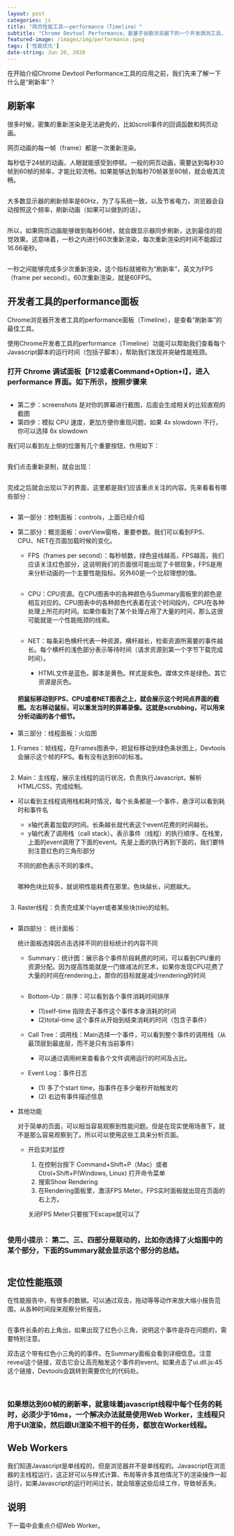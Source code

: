 ```yaml
---
layout: post
categories: js
title: "网页性能工具——performance（Timeline）"
subtitle: "Chrome Devtool Performance，是基于谷歌浏览器下的一个开发调测工具，它的前身是Timeline。主要功能是分析运行时性能表现"
featured-image: /images/img/performance.jpeg
tags: ['性能优化']
date-string: Jun 20, 2020
---
```


在开始介绍Chrome Devtool Performance工具的应用之前，我们先来了解一下什么是“刷新率”？

## 刷新率

很多时候，密集的重新渲染是无法避免的，比如scroll事件的回调函数和网页动画。

网页动画的每一帧（frame）都是一次重新渲染。

每秒低于24帧的动画，人眼就能感受到停顿。一般的网页动画，需要达到每秒30帧到60帧的频率，才能比较流畅。如果能够达到每秒70帧甚至80帧，就会极其流畅。

<img src="/images/img/fps.png" alt="" >

大多数显示器的刷新频率是60Hz，为了与系统一致，以及节省电力，浏览器会自动按照这个频率，刷新动画（如果可以做到的话）。

<img src="/images/img/speed.png" alt="" >

所以，如果网页动画能够做到每秒60桢，就会跟显示器同步刷新，达到最佳的视觉效果。这意味着，一秒之内进行60次重新渲染，每次重新渲染的时间不能超过16.66毫秒。

<img src="/images/img/rendering.png" alt="" >

一秒之间能够完成多少次重新渲染，这个指标就被称为“刷新率”，英文为FPS（frame per second）。60次重新渲染，就是60FPS。

## 开发者工具的performance面板

Chrome浏览器开发者工具的performance面板（Timeline），是查看“刷新率”的最佳工具。

使用Chrome开发者工具的performance（Timeline）功能可以帮助我们查看每个Javascript脚本的运行时间（包括子脚本），帮助我们发现并突破性能瓶颈。

### 打开 Chrome 调试面板【F12或者Command+Option+I】，进入 performance 界面。如下所示，按照步骤来

<img src="/images/img/timeLine.png" alt="" >

- 第二步：screenshots 是对你的屏幕进行截图，后面会生成相关的比较直观的截图
- 第四步：模拟 CPU 速度，更加方便你重现问题，如果 4x slowdown 不行，你可以选择 6x slowdown

我们可以看到左上侧的位置有几个重要按钮，作用如下：

<img src="/images/img/performance1.png" alt="" >

我们点击重新录制，就会出现：

<img src="/images/img/performance2.png" alt="" >

完成之后就会出现以下的界面，这里都是我们应该重点关注的内容。先来看看有哪些部分：

<img src="/images/img/performance4.png" alt="" >

- 第一部分：控制面板：controls，上面已经介绍
- 第二部分：概览面板：overView窗格，重要参数。我们可以看到FPS、CPU、NET在页面加载时候的变化。
  
  - FPS（frames per second）：每秒帧数，绿色竖线越高，FPS越高，我们应该关注红色部分，这说明我们的页面很可能出现了卡顿现象，FPS是用来分析动画的一个主要性能指标。另外60是一个比较理想的值。

    <img src="/images/img/performance7.jpeg" alt="" >

  - CPU：CPU资源。在CPU图表中的各种颜色与Summary面板里的颜色是相互对应的。CPU图表中的各种颜色代表着在这个时间段内，CPU在各种处理上所花的时间。如果你看到了某个处理占用了大量的时间，那么这很可能就是一个性能瓶颈的线索。

    <img src="/images/img/performance8.jpeg" alt="" >

  - NET：每条彩色横杆代表一种资源，横杆越长，检索资源所需要的事件越长。每个横杆的浅色部分表示等待时间（请求资源到第一个字节下载完成时间）。

    - HTML文件是蓝色。脚本是黄色。样式是紫色。媒体文件是绿色。其它资源是灰色。
  
  #### 把鼠标移动到FPS、CPU或者NET图表之上，就会展示这个时间点界面的截图。左右移动鼠标，可以重发当时的屏幕录像。这就是scrubbing，可以用来分析动画的各个细节。 

- 第三部分：线程面板：火焰图
1. Frames：帧线程，在Frames图表中，把鼠标移动到绿色条状图上，Devtools会展示这个帧的FPS。看有没有达到60的标准。

  <img src="/images/img/performance8.jpeg" alt="" >

2. Main：主线程，展示主线程的运行状况，负责执行Javascript，解析HTML/CSS，完成绘制。
  
  - 可以看到主线程调用栈和耗时情况，每个长条都是一个事件，悬浮可以看到耗时和事件名

    - x轴代表着加载的时间。长条越长就代表这个event花费的时间越长。
    - y轴代表了调用栈（call stack）。表示事件（线程）的执行顺序，在栈里，上面的event调用了下面的event。先是上面的执行再到下面的，我们要特别注意红色的三角形部分

    <img src="/images/img/performance4.jpeg" alt="" >

    不同的颜色表示不同的事件。

    <img src="/images/img/performance5.png" alt="" >

    哪种色块比较多，就说明性能耗费在那里。色块越长，问题越大。

    <img src="/images/img/performance6.png" alt="" >
    
3. Raster线程：负责完成某个layer或者某些块(tile)的绘制。
   
    <img src="/images/img/performance7.png" alt="" >
  

- 第四部分： 统计面板：
  
  统计面板选择因点击选择不同的目标统计的内容不同
  
  - Summary：统计图：展示各个事件阶段耗费的时间，可以看到CPU重的资源分配。因为提高性能就是一门做减法的艺术，如果你发现CPU花费了大量的时间在rendering上，那你的目标就是减少rendering的时间

    <img src="/images/img/performance5.jpeg" alt="" >

  - Bottom-Up：排序：可以看到各个事件消耗时间排序
    - (1)self-time 指除去子事件这个事件本身消耗的时间
    - (2)total-time 这个事件从开始到结束消耗的时间（包含子事件）

  - Call Tree：调用栈：Main选择一个事件，可以看到整个事件的调用栈（从最顶层到最底层，而不是只有当前事件）
    
    - 可以通过调用树来查看各个文件调用运行的时间及占比。

    <img src="/images/img/performance11.png" alt="" >

  - Event Log：事件日志
    - (1) 多了个start time，指事件在多少毫秒开始触发的
    - (2) 右边有事件描述信息


- 其他功能

  对于简单的页面，可以相当容易观察到性能问题。但是在现实使用场景下，就不是那么容易观察到了。所以可以使用这些工具来分析页面。


  - 开启实时监控
    1. 在控制台按下 Command+Shift+P（Mac）或者 Ctrol+Shift+P(Windows, Linux) 打开命令菜单
    2. 搜索Show Rendering
    3. 在Rendering面板里，激活FPS Meter。FPS实时面板就出现在页面的右上方。

    关闭FPS Meter只要按下Escape就可以了

    <img src="/images/img/performance10.jpeg" alt="" >

### 使用小提示： 第二、三、四部分是联动的，比如你选择了火焰图中的某个部分，下面的Summary就会显示这个部分的总结。

  <img src="/images/img/performance3.png" alt="" >


## 定位性能瓶颈

在性能报告中，有很多的数据。可以通过双击，拖动等等动作来放大缩小报告范围，从各种时间段来观察分析报告。

<img src="/images/img/performance3.jpeg" alt="" >

在事件长条的右上角出，如果出现了红色小三角，说明这个事件是存在问题的，需要特别注意。

双击这个带有红色小三角的的事件。在Summary面板会看到详细信息。注意reveal这个链接，双击它会让高亮触发这个事件的event。如果点击了ui.dll.js:45这个链接，Devtools会跳转到需要优化的代码处。

<img src="/images/img/performance12.png" alt="" >


<img src="/images/img/performance10.png" alt="" >

<img src="/images/img/performance11.jpeg" alt="" >



### 如果想达到60帧的刷新率，就意味着javascript线程中每个任务的耗时，必须少于16ms，一个解决办法就是使用Web Worker，主线程只用于UI渲染，然后跟UI渲染不相干的任务，都放在Worker线程。

## Web Workers

我们知道Javascript是单线程的，但是浏览器并不是单线程的。Javascript在浏览器的主线程运行，这正好可以与样式计算、布局等许多其他情况下的渲染操作一起运行，如果Javascript的运行时间过长，就会阻塞这些后续工作，导致帧丢失。


## 说明

  下一篇中会重点介绍Web Worker。